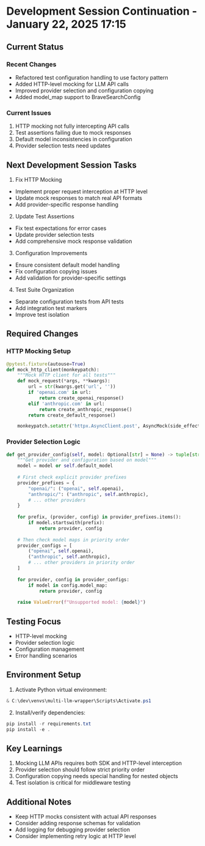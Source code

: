 # Development Session Continuation - January 22, 2025 17:15

## Current Status

### Recent Changes
- Refactored test configuration handling to use factory pattern
- Added HTTP-level mocking for LLM API calls
- Improved provider selection and configuration copying
- Added model_map support to BraveSearchConfig

### Current Issues
1. HTTP mocking not fully intercepting API calls
2. Test assertions failing due to mock responses
3. Default model inconsistencies in configuration
4. Provider selection tests need updates

## Next Development Session Tasks

1. Fix HTTP Mocking
- Implement proper request interception at HTTP level
- Update mock responses to match real API formats
- Add provider-specific response handling

2. Update Test Assertions
- Fix test expectations for error cases
- Update provider selection tests
- Add comprehensive mock response validation

3. Configuration Improvements
- Ensure consistent default model handling
- Fix configuration copying issues
- Add validation for provider-specific settings

4. Test Suite Organization
- Separate configuration tests from API tests
- Add integration test markers
- Improve test isolation

## Required Changes

### HTTP Mocking Setup
```python
@pytest.fixture(autouse=True)
def mock_http_client(monkeypatch):
    """Mock HTTP client for all tests"""
    def mock_request(*args, **kwargs):
        url = str(kwargs.get('url', ''))
        if 'openai.com' in url:
            return create_openai_response()
        elif 'anthropic.com' in url:
            return create_anthropic_response()
        return create_default_response()

    monkeypatch.setattr('httpx.AsyncClient.post', AsyncMock(side_effect=mock_request))
```

### Provider Selection Logic
```python
def get_provider_config(self, model: Optional[str] = None) -> tuple[str, ProviderConfig]:
    """Get provider and configuration based on model"""
    model = model or self.default_model
    
    # First check explicit provider prefixes
    provider_prefixes = {
        "openai/": ("openai", self.openai),
        "anthropic/": ("anthropic", self.anthropic),
        # ... other providers
    }
    
    for prefix, (provider, config) in provider_prefixes.items():
        if model.startswith(prefix):
            return provider, config
            
    # Then check model maps in priority order
    provider_configs = [
        ("openai", self.openai),
        ("anthropic", self.anthropic),
        # ... other providers in priority order
    ]
    
    for provider, config in provider_configs:
        if model in config.model_map:
            return provider, config
            
    raise ValueError(f"Unsupported model: {model}")
```

## Testing Focus
- HTTP-level mocking
- Provider selection logic
- Configuration management
- Error handling scenarios

## Environment Setup
1. Activate Python virtual environment:
```powershell
& C:\dev\venvs\multi-llm-wrapper\Scripts\Activate.ps1
```

2. Install/verify dependencies:
```powershell
pip install -r requirements.txt
pip install -e .
```

## Key Learnings
1. Mocking LLM APIs requires both SDK and HTTP-level interception
2. Provider selection should follow strict priority order
3. Configuration copying needs special handling for nested objects
4. Test isolation is critical for middleware testing

## Additional Notes
- Keep HTTP mocks consistent with actual API responses
- Consider adding response schemas for validation
- Add logging for debugging provider selection
- Consider implementing retry logic at HTTP level